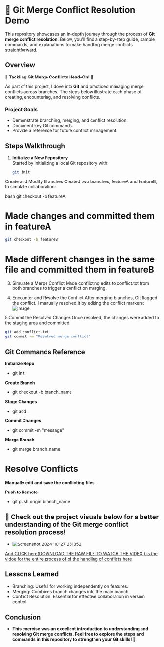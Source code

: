 # 🚀 Git Merge Conflict Resolution Demo

This repository showcases an in-depth journey through the process of **Git merge conflict resolution**. Below, you'll find a step-by-step guide, sample commands, and explanations to make handling merge conflicts straightforward. 

## Overview

**🎯 Tackling Git Merge Conflicts Head-On! 🎯**

As part of this project, I dove into **Git** and practiced managing merge conflicts across branches. The steps below illustrate each phase of creating, encountering, and resolving conflicts.

### Project Goals

- Demonstrate branching, merging, and conflict resolution.
- Document key Git commands.
- Provide a reference for future conflict management.

## Steps Walkthrough

1. **Initialize a New Repository**  
   Started by initializing a local Git repository with:
   ```bash
   git init

Create and Modify Branches
Created two branches, featureA and featureB, to simulate collaboration:

bash
git checkout -b featureA
# Made changes and committed them in featureA
```bash
git checkout -b featureB
```
# Made different changes in the same file and committed them in featureB

3. Simulate a Merge Conflict
Made conflicting edits to conflict.txt from both branches to trigger a conflict on merging.

4. Encounter and Resolve the Conflict
After merging branches, Git flagged the conflict. I manually resolved it by editing the conflict markers:
![image](https://github.com/user-attachments/assets/b5247ba4-a30f-4eb1-9ced-026a9606dbf3)


5.Commit the Resolved Changes
Once resolved, the changes were added to the staging area and committed:

```bash
git add conflict.txt
git commit -m "Resolved merge conflict"
```



## Git Commands Reference

**Initialize Repo**
- git init

**Create Branch**
- git checkout -b branch_name

**Stage Changes**
- git add .

**Commit Changes**
- git commit -m "message"

**Merge Branch**
- git merge branch_name

# Resolve Conflicts
 **Manually edit and save the conflicting files**

**Push to Remote**
- git push origin branch_name

## 👀 Check out the project visuals below for a better understanding of the Git merge conflict resolution process!
 -  ![Screenshot 2024-10-27 231352](https://github.com/user-attachments/assets/0f3311e0-2920-41a9-ae40-c40534fe6265)
  
 [And CLICK here(DOWNLOAD THE RAW FILE TO WATCH THE VIDEO ) is the vidoe for the entire process of of the handling of conflicts here ](https://github.com/Rjesh2006/-__Git_Merge_Conflict_Resolution_Demo/blob/main/git-bash-conflict-s-handling_bg.mp4)

## Lessons Learned
-  Branching: Useful for working independently on features.
-   Merging: Combines branch changes into the main branch.
-   Conflict Resolution: Essential for effective collaboration in version control.



## Conclusion
- **This exercise was an excellent introduction to understanding and resolving Git merge conflicts. Feel free to explore the steps and commands in this repository to strengthen your Git skills! 🌟**
